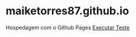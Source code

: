 # maiketorres87.github.io
Hospedagem com o Github Pages
<a href="https://github.com/maiketorres87/whoamicry/blob/master/index.html">Executar Teste</a>
